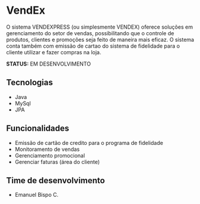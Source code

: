 # VendEx

O sistema VENDEXPRESS (ou simplesmente VENDEX) oferece soluções em gerenciamento do setor de vendas, possibilitando que o controle de produtos, clientes e promoções seja feito de maneira mais eficaz. O sistema conta também com emissão de cartao do sistema de fidelidade para o cliente utilizar e fazer compras na loja. 

**STATUS:** EM DESENVOLVIMENTO

## Tecnologias
- Java
- MySql
- JPA
  
## Funcionalidades
- Emissão de cartão de credito para o programa de fidelidade
- Monitoramento de vendas
- Gerenciamento promocional
- Gerenciar faturas (área do cliente)

## Time de desenvolvimento
- Emanuel Bispo C.
